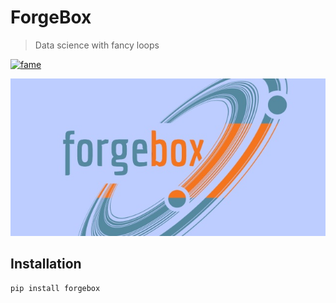 # ForgeBox
> Data science with fancy loops

[![fame](https://sourcerer.io/fame/raynardj/raynardj/forgebox/images/0)](https://sourcerer.io/fame/raynardj/raynardj/forgebox/links/0)

![logo](nbs/logo.jpg)

## Installation
```
pip install forgebox
```


